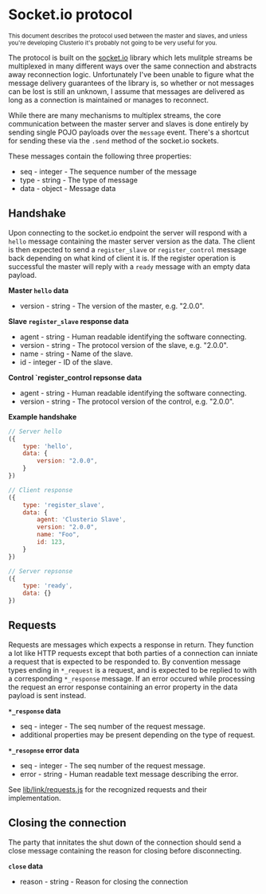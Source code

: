 Socket.io protocol
==================

<sub>This document describes the protocol used between the master and
slaves, and unless you're developing Clusterio it's probably not going
to be very useful for you.</sub>

The protocol is built on the [socket.io](https://socket.io/) library
which lets mulitple streams be multiplexed in many different ways over
the same connection and abstracts away reconnection logic.
Unfortunately I've been unable to figure what the message delivery
guarantees of the library is, so whether or not messages can be lost is
still an unknown, I assume that messages are delivered as long as a
connection is maintained or manages to reconnect.

While there are many mechanisms to multiplex streams, the core
communication between the master server and slaves is done entirely by
sending single POJO payloads over the `message` event.  There's a
shortcut for sending these via the `.send` method of the socket.io
sockets.

These messages contain the following three properties:
- seq - integer - The sequence number of the message
- type - string - The type of message
- data - object - Message data


Handshake
---------

Upon connecting to the socket.io endpoint the server will respond with a
`hello` message containing the master server version as the data.  The
client is then expected to send a `register_slave` or `register_control`
message back depending on what kind of client it is.  If the register
operation is successful the master will reply with a `ready` message
with an empty data payload.

**Master `hello` data**

- version - string - The version of the master, e.g. "2.0.0".

**Slave `register_slave` response data**

- agent - string - Human readable identifying the software connecting.
- version - string - The protocol version of the slave, e.g. "2.0.0".
- name - string - Name of the slave.
- id - integer - ID of the slave.

**Control `register_control repsonse data**

- agent - string - Human readable identifying the software connecting.
- version - string - The protocol version of the control, e.g. "2.0.0".

**Example handshake**
```js
// Server hello
({
    type: 'hello',
    data: {
        version: "2.0.0",
    }
})

// Client response
({
    type: 'register_slave',
    data: {
        agent: 'Clusterio Slave',
        version: "2.0.0",
        name: "Foo",
        id: 123,
    }
})

// Server repsonse
({
    type: 'ready',
    data: {}
})
```


Requests
--------

Requests are messages which expects a response in return.  They function
a lot like HTTP requests except that both parties of a connection can
inniate a request that is expected to be responded to.  By convention
message types ending in `*_request` is a request, and is expected to be
replied to with a corresponding `*_response` message.  If an error
occured while processing the request an error response containing an
error property in the data payload is sent instead.

**`*_response` data**

- seq - integer - The seq number of the request message.
- additional properties may be present depending on the type of request.

**`*_resopnse` error data**
- seq - integer - The seq number of the request message.
- error - string - Human readable text message describing the error.

See [lib/link/requests.js](lib/link/requests.js) for the recognized
requests and their implementation.


Closing the connection
----------------------

The party that innitates the shut down of the connection should send a
close message containing the reason for closing before disconnecting.

**`close` data**

- reason - string - Reason for closing the connection
